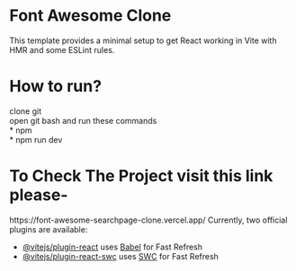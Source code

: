 # Font Awesome Clone

This template provides a minimal setup to get React working in Vite with HMR and some ESLint rules.
<h1>How to run?</h1>
clone git
<div>open git bash and run these commands</div>
<div>* npm</div>
<div>* npm run dev</div>



<h1 color: blue>To Check The Project visit this link please-</h1>
https://font-awesome-searchpage-clone.vercel.app/
Currently, two official plugins are available:

- [@vitejs/plugin-react](https://github.com/vitejs/vite-plugin-react/blob/main/packages/plugin-react/README.md) uses [Babel](https://babeljs.io/) for Fast Refresh
- [@vitejs/plugin-react-swc](https://github.com/vitejs/vite-plugin-react-swc) uses [SWC](https://swc.rs/) for Fast Refresh
